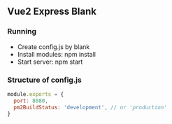 ## Vue2 Express Blank

### Running

- Create config.js by blank
- Install modules: npm install
- Start server: npm start

### Structure of config.js
```js
module.exports = {
  port: 8080,
  pm2BuildStatus: 'development', // or 'production'
}
```
